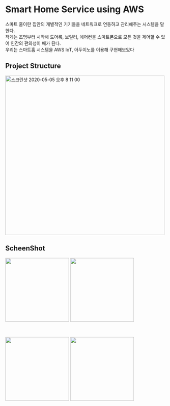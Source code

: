# Smart Home Service using AWS

스마트 홈이란 집안의 개별적인 기기들을 네트워크로 연동하고 관리해주는 시스템을 말한다.<br>
작게는 조명부터 시작해 도어록, 보일러, 에어컨을 스마트폰으로 모든 것을 제어할 수 있어 인간의 편의성이 배가 된다.<br>
우리는 스마트홈 시스템을 AWS IoT, 아두이노를 이용해 구현해보았다

## Project Structure

<img width="500" alt="스크린샷 2020-05-05 오후 8 11 00" src="https://user-images.githubusercontent.com/38883364/81059987-8dd2bf80-8f0c-11ea-8a40-cbbbc3acc571.png">

## ScheenShot

<p float="left">
<img src="https://user-images.githubusercontent.com/38883364/83615660-d0e28a00-a5c1-11ea-8c60-5bf72077ee69.png" width="200"/>
<img src="https://user-images.githubusercontent.com/38883364/83615701-e22b9680-a5c1-11ea-82dd-5eab68c53889.png" width="200"/>
</p><br>

<p float="left">
<img src="https://user-images.githubusercontent.com/38883364/83615715-e657b400-a5c1-11ea-95ea-3d3173b060b8.png" width="200"/>
<img src="https://user-images.githubusercontent.com/38883364/83615714-e5bf1d80-a5c1-11ea-965d-685d45a0109e.png" width="200"/>
</p><br>
